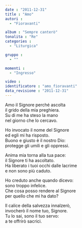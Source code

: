 ```yaml
---
date : "2011-12-31"
title : "Amo"
autori : 
  - "Fioravanti"

album : "Sempre canterò"
tonalita : "Re"
categories : 
  - "Liturgica"

gruppo : 
  - ""

momenti : 
  - "Ingresso"

video : 
identificatore : "amo_fioravanti"
data_revisione : "2011-12-31"
---
```

  
  
Amo il Signore perché ascolta  
il grido della mia preghiera.  
Su di me ha steso la mano  
nel giorno che lo cercavo.   
  
  
Ho invocato il nome del Signore   
ed egli mi ha risposto.   
Buono e giusto è il nostro Dio:   
protegge gli umili e gli oppressi.  
  
  
Anima mia torna alla tua pace:   
il Signore ti ha ascoltato.   
Ha liberato i tuoi occhi dalle lacrime   
e non sono più caduto.  
  
  
Ho creduto anche quando dicevo:   
sono troppo infelice.   
Che cosa posso rendere al Signore   
per quello che mi ha dato?  
  
  
Il calice della salvezza innalzerò,   
invocherò il nome tuo, Signore.   
Tu lo sai, sono il tuo servo:   
a te offrirò sacrici.  
  
  
  
  
  
